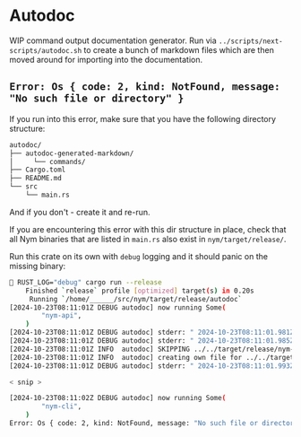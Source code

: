 # Autodoc

WIP command output documentation generator. Run via `../scripts/next-scripts/autodoc.sh` to create a bunch of markdown files which are then moved around for importing into the documentation.

## `Error: Os { code: 2, kind: NotFound, message: "No such file or directory" }`
If you run into this error, make sure that you have the following directory structure:

```sh
autodoc/
├── autodoc-generated-markdown/
│     └── commands/
├── Cargo.toml
├── README.md
└── src
    └── main.rs
```

And if you don't - create it and re-run.

If you are encountering this error with this dir structure in place, check that all Nym binaries that are listed in `main.rs` also exist in `nym/target/release/`.

Run this crate on its own with `debug` logging and it should panic on the missing binary:

```sh
 RUST_LOG="debug" cargo run --release
    Finished `release` profile [optimized] target(s) in 0.20s
     Running `/home/______/src/nym/target/release/autodoc`
[2024-10-23T08:11:01Z DEBUG autodoc] now running Some(
        "nym-api",
    )
[2024-10-23T08:11:01Z DEBUG autodoc] stderr: " 2024-10-23T08:11:01.981Z INFO  nym_api > Starting nym api...\n"
[2024-10-23T08:11:01Z DEBUG autodoc] stderr: " 2024-10-23T08:11:01.985Z INFO  nym_api > Starting nym api...\n"
[2024-10-23T08:11:01Z INFO  autodoc] SKIPPING ../../target/release/nym-api init
[2024-10-23T08:11:01Z INFO  autodoc] creating own file for ../../target/release/nym-api init --help
[2024-10-23T08:11:01Z DEBUG autodoc] stderr: " 2024-10-23T08:11:01.993Z INFO  nym_api > Starting nym api...\n"

< snip >

[2024-10-23T08:11:02Z DEBUG autodoc] now running Some(
        "nym-cli",
    )
Error: Os { code: 2, kind: NotFound, message: "No such file or directory" }

```

